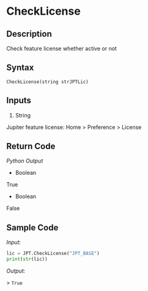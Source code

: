 # CheckLicense

## Description

Check feature license whether active or not

## Syntax

`CheckLicense(string strJPTLic)`

## Inputs

1. String

Jupiter feature license: Home \> Preference \> License

## Return Code

_Python Output_

- Boolean

True

- Boolean

False

## Sample Code

_Input:_

```python
lic = JPT.CheckLicense("JPT_BASE")
print(str(lic))
```

_Output:_

\> `True`
